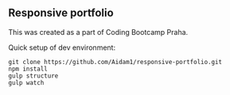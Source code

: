 ## Responsive portfolio
This was created as a part of Coding Bootcamp Praha.

Quick setup of dev environment:

    git clone https://github.com/Aidam1/responsive-portfolio.git
    npm install
    gulp structure
    gulp watch